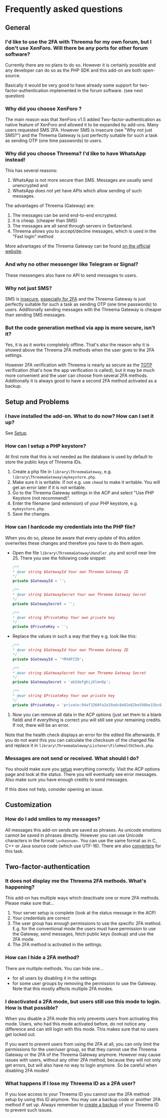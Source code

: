 # Frequently asked questions

## General

### I'd like to use the 2FA with Threema for my own forum, but I don't use XenForo. Will there be any ports for other forum software?
Currently there are no plans to do so. However it is certainly possible and any developer can do so as the PHP SDK and this add-on are both open-source.

Basically it would be very good to have already some support for two-factor-authentication implemented in the forum software. (see next question)

### Why did you choose XenForo ?

The main reason was that XenForo v1.5 added Two-factor-authentication as native feature of XenForo and allowed it to be expanded by add-ons. Many users requested SMS 2FA.
However SMS is insecure (see "Why not just SMS?") and the Threema Gateway is just perfectly suitable for such a task as sending OTP (one time passwords) to users.

### Why did you choose Threema? I'd like to have WhatsApp instead!

This has several reasons:
1. WhatsApp is not more secure than SMS. Messages are usually send unencrypted and
2. WhatsApp does not yet have APIs which allow sending of such messages.

The advantages of Threema (Gateway) are:
1. The messages can be send end-to-end encrypted.
2. It is cheap. (cheaper than SMS)
3. The messages are all send through servers in Switzerland.
3. Threema allows you to accept/decline messages, which is used in the "Fast login" method

More advantages of the Threema Gateway can be found [on the official website](https://gateway.threema.ch).

### And why no other messenger like Telegram or Signal?
These messengers also have no API to send messages to users.

### Why not just SMS?
SMS is [insecure](https://stackoverflow.com/questions/1374979/mobile-programming-how-secure-is-sms), [especially for 2FA](https://www.fredericjacobs.com/blog/2016/01/14/sms-login/) and the Threema Gateway is just perfectly suitable for such a task as sending OTP (one time passwords) to users.
Additionally sending messages with the Threema Gateway is cheaper than sending SMS messages.

### But the code generation method via app is more secure, isn't it?
Yes, it is as it works completely offline. That's also the reason why it is showed above the Threema 2FA methods when the user goes to the 2FA settings.

However 2FA verification with Threema is nearly as secure as the [TOTP](https://en.wikipedia.org/wiki/Time-based_One-time_Password_Algorithm) verification (that's how the app verification is called), but it may be much more convenient and the user can choose from several 2FA methods.
Additionally it is always good to have a second 2FA method activated as a backup.

## Setup and Problems

### I have installed the add-on. What to do now? How can I set it up?

See [Setup](../doc/setup.md).

### How can I setup a PHP keystore?

At first note that this is not needed as the database is used by default to store the public keys of Threema IDs.

1. Create a php file in `library\ThreemaGateway`, e.g. `library\ThreemaGateway\mykeystore.php`.
2. Make sure it is writable. If not e.g. use `chmod` to make it writable. You will get an error later if it is not writable.
3. Go to the Threema Gateway settings in the ACP and select "Use PHP Keystore (not recommend)".
4. Enter the filename (and extension) of your PHP keystore, e.g. `mykeystore.php`.
5. Save the changes.

### How can I hardcode my credentials into the PHP file?

When you do so, please be aware that every update of this addon overwrites these changes and therefore you have to do them again.

- Open the file `library\ThreemaGateway\Handler.php` and scroll near line 25. There you see the following code snippet:

  ```php
  /**
  * @var string $GatewayId Your own Threema Gateway ID
  */
  private $GatewayId = '';

  /**
  * @var string $GatewaySecret Your own Threema Gateway Secret
  */
  private $GatewaySecret = '';

  /**
  * @var string $PrivateKey Your own private key
  */
  private $PrivateKey = '';
  ```

- Replace the values in such a way that they e.g. look like this:

  ```php
  /**
  * @var string $GatewayId Your own Threema Gateway ID
  */
  private $GatewayId = '*MYAPIID';

  /**
  * @var string $GatewaySecret Your own Threema Gateway Secret
  */
  private $GatewaySecret = 'ab2defghijKlmnOp';

  /**
  * @var string $PrivateKey Your own private key
  */
  private $PrivateKey = 'private:94af3260fa2a19adc8e82e82be598be15bc6ad6f47c8ee303cb185ef860e16d2';
  ```

1. Now you can remove all data in the ACP options (just set them to a blank field) and if everything is correct you will still see your remaining credits. If not, there will be an error.

Note that the health check displays an error for the edited file afterwards. If you do not want this you can calculate the checksum of the changed file and replace it in `library\ThreemaGateway\Listener\FileHealthCheck.php`.

### Messages are not send or received. What should I do?

You should make sure you [setup](../doc/setup.md) everything correctly. Visit the ACP options page and look at the status. There you will eventually see error messages. Also make sure you have enough credits to send messages.

If this does not help, consider opening an issue.

## Customization

### How do I add smilies to my messages?
All messages this add-on sends are saved as phrases. As unicode emotions cannot be saved in phrases directly. However you can use Unicode characters in the format `\u<hexnum>`. You can use the same format as in C, C++ or Java source code (which use UTF-16). There are also [converters](https://www.branah.com/unicode-converter) for this task.

## Two-factor-authentication

### It does not display me the Threema 2FA methods. What's happening?

This add-on has multiple ways which deactivate one or more 2FA methods. Please make sure that...

1. Your server setup is complete (look at the status message in the ACP)
2. Your credentials are correct
3. The user group has enough permissions to use the specific 2FA method. E.g. for the conventional mode the users must have permission to use the Gateway, send messages, fetch public keys (lookup) and use the 2FA mode.
4. The 2FA method is activated in the settings.

### How can I hide a 2FA method?

There are multiple methods. You can hide one...

- for all users by disabling it in the settings
- for some user groups by removing the permission to use the Gateway. Note that this mostly affects multiple 2FA modes.

### I deactivated a 2FA mode, but users still use this mode to login. How is that possible?

When you disable a 2FA mode this only prevents users from activating this mode. Users, who had this mode activated before, do not notice any difference and can still login with this mode. This makes sure that no users get locked out.

If you want to prevent users from using the 2FA at all, you can only limit the permissions for the user/user group, so that they cannot use the Threema Gateway or the 2FA of the Threema Gateway anymore. However may cause issues with users, without any other 2FA method, because they will not only get errors, but will also have no way to login anymore. So be careful when disabling 2FA modes!

### What happens if I lose my Threema ID as a 2FA user?
If you lose access to your Threema ID you cannot use the 2FA method setup by using this ID anymore. You may use a backup code or another 2FA method if set up.
Always remember to [create a backup](https://threema.ch/en/faq/id_backup_expl) of your Threema ID to prevent such issues.
